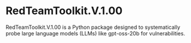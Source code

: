 # RedTeamToolkit.V.1.00
RedTeamToolkit.V.1.00 is a Python package designed to systematically probe large language models (LLMs) like gpt-oss-20b for vulnerabilities.
